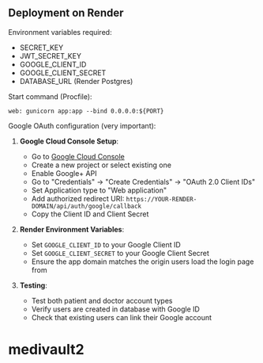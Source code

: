 ## Deployment on Render

Environment variables required:

- SECRET_KEY
- JWT_SECRET_KEY
- GOOGLE_CLIENT_ID
- GOOGLE_CLIENT_SECRET
- DATABASE_URL (Render Postgres)

Start command (Procfile):

```
web: gunicorn app:app --bind 0.0.0.0:${PORT}
```

Google OAuth configuration (very important):

1. **Google Cloud Console Setup**:
   - Go to [Google Cloud Console](https://console.cloud.google.com/)
   - Create a new project or select existing one
   - Enable Google+ API
   - Go to "Credentials" → "Create Credentials" → "OAuth 2.0 Client IDs"
   - Set Application type to "Web application"
   - Add authorized redirect URI: `https://YOUR-RENDER-DOMAIN/api/auth/google/callback`
   - Copy the Client ID and Client Secret

2. **Render Environment Variables**:
   - Set `GOOGLE_CLIENT_ID` to your Google Client ID
   - Set `GOOGLE_CLIENT_SECRET` to your Google Client Secret
   - Ensure the app domain matches the origin users load the login page from

3. **Testing**:
   - Test both patient and doctor account types
   - Verify users are created in database with Google ID
   - Check that existing users can link their Google account

# medivault2